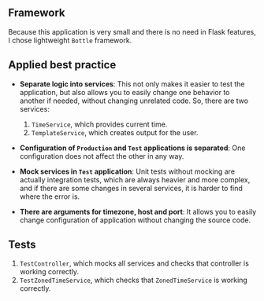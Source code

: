 ## Framework

Because this application is very small and there is no need in Flask features,
I chose lightweight `Bottle` framework.

## Applied best practice

* **Separate logic into services**: This not only makes it easier to test the application, but also allows you to easily
  change one behavior to another if needed, without changing unrelated code. So, there are two services:
    1. `TimeService`, which provides current time.
    2. `TemplateService`, which creates output for the user.

* **Configuration of `Production` and `Test` applications is separated**: One configuration does not affect the other
  in any way.

* **Mock services in `Test` application**: Unit tests without mocking are actually integration tests, which are always
  heavier and more complex, and if there are some changes in several services, it is harder to find where the error is.

* **There are arguments for timezone, host and port**: It allows you to easily change configuration of application
  without changing the source code.

## Tests

1. `TestController`, which mocks all services and checks that controller is working correctly.
2. `TestZonedTimeService`, which checks that `ZonedTimeService` is working correctly.
